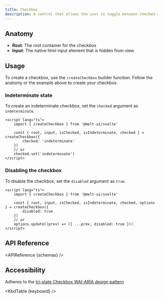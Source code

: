 ```yaml
---
title: Checkbox
description: A control that allows the user to toggle between checked and not checked.
---
```


<script>
    import { APIReference, KbdTable } from '$docs/components/index.js'
    export let schemas
    export let keyboard
</script>

## Anatomy

- **Root**: The root container for the checkbox
- **Input**: The native html input element that is hidden from view

## Usage

To create a checkbox, use the `createCheckbox` builder function. Follow the anatomy or the example
above to create your checkbox.

### Indeterminate state

To create an indeterminate checkbox, set the `checked` argument as `indeterminate`.

```svelte {5,8}
<script lang="ts">
	import { createCheckbox } from '@melt-ui/svelte'

	const { root, input, isChecked, isIndeterminate, checked } = createCheckbox({
		checked: 'indeterminate'
	})
	// or
	checked.set('indeterminate')
</script>
```

### Disabling the checkbox

To disable the checkbox, set the `disabled` argument as `true`.

```svelte /disabled: true/#hi /options.update((prev) => ({ ...prev, disabled: true }))/#hi
<script lang="ts">
	import { createCheckbox } from '@melt-ui/svelte'

	const { root, input, isChecked, isIndeterminate, checked, options } = createCheckbox({
		disabled: true
	})
	// or
	options.update((prev) => ({ ...prev, disabled: true }))
</script>
```

## API Reference

<APIReference {schemas} />

## Accessibility

Adheres to the
[tri-state Checkbox WAI-ARIA design pattern](https://www.w3.org/WAI/ARIA/apg/patterns/checkbox/)

<KbdTable {keyboard} />
